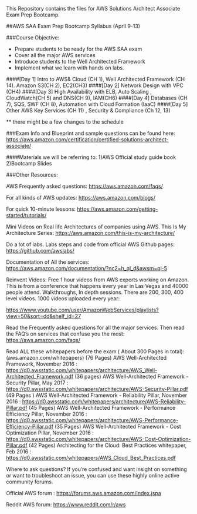 This Repository contains the files for AWS Solutions Architect Associate Exam Prep Bootcamp.



##AWS SAA Exam Prep Bootcamp Syllabus (April 9-13)


###Course Objective:
-	Prepare students to be ready for the AWS SAA exam
-	Cover all the major AWS services 
-	Introduce students to the Well Architected Framework
-	Implement what we learn with hands on labs.




####[Day 1]	Intro to AWS& Cloud (CH 1), Well Architected Framework (CH 14).  Amazon S3(CH 2), EC2(CH3)
####[Day 2]	Network Design with VPC (CH4) 
####[Day 3]	High Availability with ELB, Auto Scaling , CloudWatch(CH  5) and DNS(CH 9), IAM(CH6)
####[Day 4]	Databases (CH 7), SQS, SWF (CH 8), Automation with Cloud Formation (IaaC) 
####[Day 5]	Other AWS Key Services (CH 11) , Security  & Compliance (Ch 12, 13) 


** there might be a few changes to the schedule 



###Exam Info and Blueprint and sample questions can be found here:
https://aws.amazon.com/certification/certified-solutions-architect-associate/


####Materials we will be referring to:
1)AWS Official study guide book
2)Bootcamp Slides




###Other Resources:

AWS Frequently asked questions:
https://aws.amazon.com/faqs/

For all kinds of AWS updates:
https://aws.amazon.com/blogs/

For quick 10-minute lessons:
https://aws.amazon.com/getting-started/tutorials/

Mini Videos on Real life Architectures of companies using AWS. This Is My Architecture Series:
https://aws.amazon.com/this-is-my-architecture/

Do a lot of labs. Labs steps and code from official AWS Github pages: https://github.com/awslabs/

Documentation of All the services:
https://aws.amazon.com/documentation/?nc2=h_ql_d&awsm=ql-5

Reinvent Videos: Free 1 hour videos from AWS experts working on Amazon. This is from a conference that happens every year in Las Vegas and 40000 people attend. Walkthroughs, In depth sessions. There are 200, 300, 400 level videos. 1000 videos uploaded every year:

https://www.youtube.com/user/AmazonWebServices/playlists?view=50&sort=dd&shelf_id=27

Read the Frequently asked questions for all the major services. Then read the FAQ’s on services that confuse you the most:
https://aws.amazon.com/faqs/







Read ALL these whitepapers before the exam ( About 300 Pages in total):
 (aws.amazon.com/whitepapers) 
	(76 Pages) AWS Well-Architected Framework, November 2016 :
    https://d0.awsstatic.com/whitepapers/architecture/AWS_Well-Architected_Framework.pdf
	(36 pages) AWS Well-Architected Framework - Security Pillar, May 2017 :
https://d0.awsstatic.com/whitepapers/architecture/AWS-Security-Pillar.pdf
	(49 Pages ) AWS Well-Architected Framework - Reliability Pillar, November 2016 :
https://d0.awsstatic.com/whitepapers/architecture/AWS-Reliability-Pillar.pdf
	(45 Pages) AWS Well-Architected Framework - Performance Efficiency Pillar, November 2016 :
https://d0.awsstatic.com/whitepapers/architecture/AWS-Performance-Efficiency-Pillar.pdf
	(35 Pages) AWS Well-Architected Framework - Cost Optimization Pillar, November 2016 :
https://d0.awsstatic.com/whitepapers/architecture/AWS-Cost-Optimization-Pillar.pdf
	(42 Pages) Architecting for the Cloud: Best Practices whitepaper, Feb 2016 :
https://d0.awsstatic.com/whitepapers/AWS_Cloud_Best_Practices.pdf




Where to ask questions? If you’re confused and want insight on something or want to troubleshoot an issue, you can use these highly online active community forums.

Official AWS forum :
https://forums.aws.amazon.com/index.jspa


Reddit AWS forum:
https://www.reddit.com/r/aws


